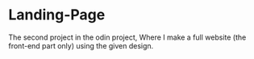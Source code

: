 # Landing-Page
The second project in the odin project, Where I make a full website (the front-end part only) using the given design.
